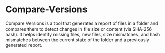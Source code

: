 # Compare-Versions
Compare Versions is a tool that generates a report of files in a folder and compares them to detect changes in file size or content (via SHA-256 hash). It helps identify missing files, new files, size mismatches, and hash mismatches between the current state of the folder and a previously generated report.
